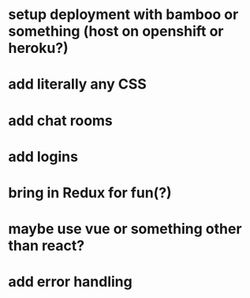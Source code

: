 # setup deployment with bamboo or something (host on openshift or heroku?)
# add literally any CSS
# add chat rooms
# add logins
# bring in Redux for fun(?)
# maybe use vue or something other than react?
# add error handling
